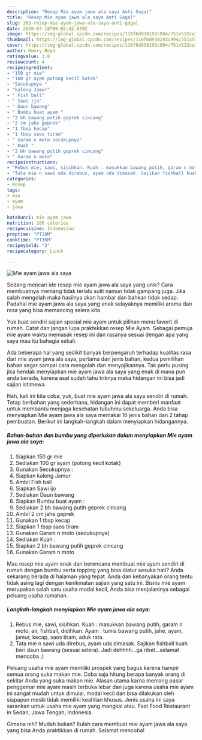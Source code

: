 ```yaml
---
description: "Resep Mie ayam jawa ala saya Anti Gagal"
title: "Resep Mie ayam jawa ala saya Anti Gagal"
slug: 363-resep-mie-ayam-jawa-ala-saya-anti-gagal
date: 2020-07-18T06:02:42.839Z
image: https://img-global.cpcdn.com/recipes/110f6d938193c994/751x532cq70/mie-ayam-jawa-ala-saya-foto-resep-utama.jpg
thumbnail: https://img-global.cpcdn.com/recipes/110f6d938193c994/751x532cq70/mie-ayam-jawa-ala-saya-foto-resep-utama.jpg
cover: https://img-global.cpcdn.com/recipes/110f6d938193c994/751x532cq70/mie-ayam-jawa-ala-saya-foto-resep-utama.jpg
author: Henry Boyd
ratingvalue: 3.8
reviewcount: 4
recipeingredient:
- "150 gr mie"
- "100 gr ayam potong kecil kotak"
- "Secukupnya "
- "kaleng Jamur"
- " Fish ball"
- " Sawi ijo"
- " Daun bawang"
- " Bumbu buat ayam "
- "2 bh bawang putih geprek cincang"
- "2 cm jahe geprek"
- "1 tbsp kecap"
- "1 tbsp saos tiram"
- " Garam n moto secukupnya"
- " Kuah "
- "2 bh bawang putih geprek cincang"
- " Garam n moto"
recipeinstructions:
- "Rebus mie, sawi, sisihkan. Kuah : masukkan bawang putih, garam n moto, air, fishball, didihkan. Ayam : tumis bawang putih, jahe, ayam, jamur, kecap, saos tiram, aduk rata."
- "Tata mie n sawi uda direbus, ayam uda dimasak. Sajikan fishball kuah beri daun bawang (sesuai selera). Jadi dehhhh...ga ribet...selamat mencoba ;)"
categories:
- Resep
tags:
- mie
- ayam
- jawa

katakunci: mie ayam jawa 
nutrition: 286 calories
recipecuisine: Indonesian
preptime: "PT28M"
cooktime: "PT36M"
recipeyield: "3"
recipecategory: Lunch

---
```



![Mie ayam jawa ala saya](https://img-global.cpcdn.com/recipes/110f6d938193c994/751x532cq70/mie-ayam-jawa-ala-saya-foto-resep-utama.jpg)

Sedang mencari ide resep mie ayam jawa ala saya yang unik? Cara membuatnya memang tidak terlalu sulit namun tidak gampang juga. Jika salah mengolah maka hasilnya akan hambar dan bahkan tidak sedap. Padahal mie ayam jawa ala saya yang enak selayaknya memiliki aroma dan rasa yang bisa memancing selera kita.

Yuk buat sendiri sajian spesial mie ayam untuk pilihan menu favorit di rumah. Catat dan jangan lupa praktekkan resep Mie Ayam. Sebagai pemuja mie ayam waktu memasak resep ini dan rasanya sesuai dengan apa yang saya mau itu bahagia sekali.

Ada beberapa hal yang sedikit banyak berpengaruh terhadap kualitas rasa dari mie ayam jawa ala saya, pertama dari jenis bahan, kedua pemilihan bahan segar sampai cara mengolah dan menyajikannya. Tak perlu pusing jika hendak menyiapkan mie ayam jawa ala saya yang enak di mana pun anda berada, karena asal sudah tahu triknya maka hidangan ini bisa jadi sajian istimewa.


Nah, kali ini kita coba, yuk, buat mie ayam jawa ala saya sendiri di rumah. Tetap berbahan yang sederhana, hidangan ini dapat memberi manfaat untuk membantu menjaga kesehatan tubuhmu sekeluarga. Anda bisa menyiapkan Mie ayam jawa ala saya memakai 16 jenis bahan dan 2 tahap pembuatan. Berikut ini langkah-langkah dalam menyiapkan hidangannya.

<!--inarticleads1-->

##### Bahan-bahan dan bumbu yang diperlukan dalam menyiapkan Mie ayam jawa ala saya:

1. Siapkan 150 gr mie
1. Sediakan 100 gr ayam (potong kecil kotak)
1. Gunakan Secukupnya :
1. Siapkan kaleng Jamur
1. Ambil  Fish ball
1. Siapkan  Sawi ijo
1. Sediakan  Daun bawang
1. Siapkan  Bumbu buat ayam :
1. Sediakan 2 bh bawang putih geprek cincang
1. Ambil 2 cm jahe geprek
1. Gunakan 1 tbsp kecap
1. Siapkan 1 tbsp saos tiram
1. Gunakan  Garam n moto (secukupnya)
1. Sediakan  Kuah :
1. Siapkan 2 bh bawang putih geprek cincang
1. Gunakan  Garam n moto


Mau resep mie ayam enak dan berencana membuat mie ayam sendiri di rumah dengan bumbu serta topping yang bisa diatur sesuka hati? Anda sekarang berada di halaman yang tepat. Anda dan kebanyakan orang tentu tidak asing lagi dengan kenikmatan sajian yang satu ini. Bisnis mie ayam merupakan salah satu usaha modal kecil, Anda bisa menjalaninya sebagai peluang usaha rumahan. 

<!--inarticleads2-->

##### Langkah-langkah menyiapkan Mie ayam jawa ala saya:

1. Rebus mie, sawi, sisihkan. Kuah : masukkan bawang putih, garam n moto, air, fishball, didihkan. Ayam : tumis bawang putih, jahe, ayam, jamur, kecap, saos tiram, aduk rata.
1. Tata mie n sawi uda direbus, ayam uda dimasak. Sajikan fishball kuah beri daun bawang (sesuai selera). Jadi dehhhh...ga ribet...selamat mencoba ;)


Peluang usaha mie ayam memiliki prospek yang bagus karena hampir semua orang suka makan mie. Coba saja hitung berapa banyak orang di sekitar Anda yang suka makan mie. Alasan utama karna memang pasar penggemar mie ayam masih terbuka lebar dan juga karena usaha mie ayam ini sangat mudah untuk dimulai, modal kecil dan bisa dilakukan oleh siapapun meski tidak memiliki keahlian khusus. Jenis usaha ini saya sarankan untuk usaha mie ayam yang mangkal atau. Fast Food Restaurant in Sedan, Jawa Tengah, Indonesia. 

Gimana nih? Mudah bukan? Itulah cara membuat mie ayam jawa ala saya yang bisa Anda praktikkan di rumah. Selamat mencoba!
